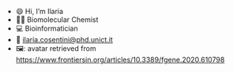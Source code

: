- :smile: Hi, I’m Ilaria
- :woman_scientist: Biomolecular Chemist
- :computer: Bioinformatician
- :email: ilaria.cosentini@phd.unict.it
- 🖼️: avatar retrieved from https://www.frontiersin.org/articles/10.3389/fgene.2020.610798   
<!---
Hela06/Hela06 is a ✨ special ✨ repository because its `README.md` (this file) appears on your GitHub profile.
You can click the Preview link to take a look at your changes.
--->
